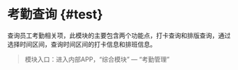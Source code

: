 # 考勤查询 {#test}

查询员工考勤相关项，此模块的主要包含两个功能点，打卡查询和排版查询，通过选择时间区间，查询时间区间的打卡信息和排班信息。

> 模块入口：进入内部APP，“综合模块” — “考勤管理”



